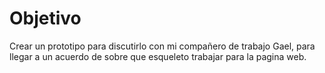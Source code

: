 # Objetivo

Crear un prototipo para discutirlo con mi compañero de trabajo Gael, para llegar a un acuerdo de sobre que esqueleto trabajar para la pagina web.